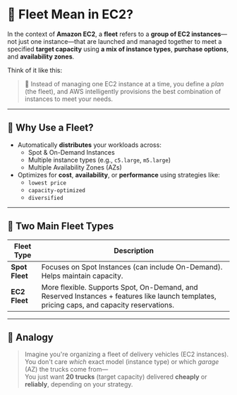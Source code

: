# 💼 **Fleet** Mean in EC2?

In the context of **Amazon EC2**, a **fleet** refers to a **group of EC2 instances**—not just one instance—that are launched and managed together to meet a specified **target capacity** using **a mix of instance types**, **purchase options**, and **availability zones**.

Think of it like this:

> 🔧 Instead of managing one EC2 instance at a time, you define a _plan_ (the fleet), and AWS intelligently provisions the best combination of instances to meet your needs.

---

## 🎯 Why Use a Fleet?

- Automatically **distributes** your workloads across:
  - Spot & On-Demand Instances
  - Multiple instance types (e.g., `c5.large`, `m5.large`)
  - Multiple Availability Zones (AZs)
- Optimizes for **cost**, **availability**, or **performance** using strategies like:
  - `lowest price`
  - `capacity-optimized`
  - `diversified`

---

## 🚀 Two Main Fleet Types

| Fleet Type     | Description                                                                                                                                |
| -------------- | ------------------------------------------------------------------------------------------------------------------------------------------ |
| **Spot Fleet** | Focuses on Spot Instances (can include On-Demand). Helps maintain capacity.                                                                |
| **EC2 Fleet**  | More flexible. Supports Spot, On-Demand, and Reserved Instances + features like launch templates, pricing caps, and capacity reservations. |

---

## 🧠 Analogy

> Imagine you're organizing a fleet of delivery vehicles (EC2 instances).  
> You don't care _which_ exact model (instance type) or which _garage_ (AZ) the trucks come from—  
> You just want **20 trucks** (target capacity) delivered **cheaply** or **reliably**, depending on your strategy.
